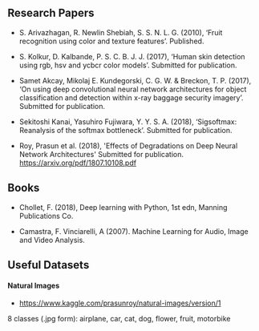 ## Research Papers

* S. Arivazhagan, R. Newlin Shebiah, S. S. N. L. G. (2010), ‘Fruit recognition using color and texture features’. Published.

* S. Kolkur, D. Kalbande, P. S. C. B. J. J. (2017), ‘Human skin detection using rgb, hsv and ycbcr color models’. Submitted for publication.

* Samet Akcay, Mikolaj E. Kundegorski, C. G. W. & Breckon, T. P. (2017), ‘On using deep convolutional neural network architectures for object classification and detection within x-ray baggage security imagery’. Submitted for publication.

* Sekitoshi Kanai, Yasuhiro Fujiwara, Y. Y. S. A. (2018), ‘Sigsoftmax: Reanalysis of the softmax bottleneck’. Submitted for publication.

* Roy, Prasun et al. (2018), 'Effects of Degradations on Deep Neural Network Architectures' Submitted for publication. 
https://arxiv.org/pdf/1807.10108.pdf


## Books

* Chollet, F. (2018), Deep learning with Python, 1st edn, Manning Publications Co.

* Camastra, F. Vinciarelli, A (2007). Machine Learning for Audio, Image and Video Analysis.

## Useful Datasets

#### Natural Images

* https://www.kaggle.com/prasunroy/natural-images/version/1

8 classes (.jpg form): airplane, car, cat, dog, flower, fruit, motorbike
